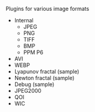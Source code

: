 Plugins for various image formats

- Internal
  - JPEG 
  - PNG
  - TIFF
  - BMP
  - PPM P6
- AVI
- WEBP
- Lyapunov fractal (sample)
- Newton fractal (sample)
- Debug (sample)
- JPEG2000
- QOI
- WIC
